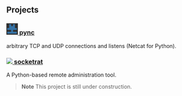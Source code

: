 <h2>Projects</h2>

<h3>
  <a href="https://github.com/brenw0rth/pync">
    <img src="https://raw.githubusercontent.com/brenw0rth/pync/main/identicon.png" width=30>
    pync
  </a>
</h3>
  
<p>
  arbitrary TCP and UDP connections and listens (Netcat for Python).
</p>

<h3>
  <a href="https://github.com/brenw0rth/socketrat">
    <img src="https://raw.githubusercontent.com/brenw0rth/socketrat/main/identicon.png" width=30>
    socketrat
  </a>
</h3>

<p>
  A Python-based remote administration tool.
</p>

> **Note**
> This project is still under construction.
